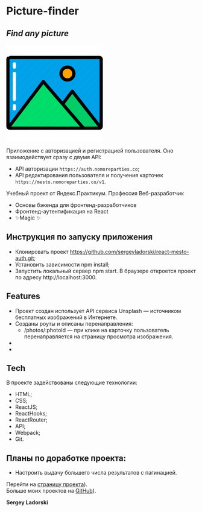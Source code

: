 # Picture-finder

## _Find any picture_

[![Mesto](./public/favicon.png)](https://sergeyladorski.github.io/react-mesto-auth/)

Приложение с авторизацией и регистрацией пользователя. Оно взаимодействует сразу с двумя API:

- API авторизации `https://auth.nomoreparties.co`;
- API редактирования пользователя и получения карточек `https://mesto.nomoreparties.co/v1`.

Учебный проект от Яндекс.Практикум.
Профессия Веб-разработчик

- Основы бэкенда для фронтенд-разработчиков
- Фронтенд-аутентификация на React
- ✨Magic ✨

## Инструкция по запуску приложения

- Клонировать проект https://github.com/sergeyladorski/react-mesto-auth.git;
- Установить зависимости npm install;
- Запустить локальный сервер npm start. В браузере откроется проект по адресу http://localhost:3000.

## Features

- Проект создан использует API сервиса Unsplash — источником бесплатных изображений в Интернете.
- Созданы роуты и описаны перенаправления:
  - /photos/:photoId — при клике на карточку пользователь перенаправляется на страницу просмотра изображения.
- 
- 

## Tech

В проекте задействованы следующие технологии:

- HTML;
- CSS;
- ReactJS;
- ReactHooks;
- ReactRouter;
- API;
- Webpack;
- Git.

## Планы по доработке проекта:

- Настроить выдачу большего числа результатов с пагинацией.

Перейти на [страницу проекта](https://sergeyladorski.github.io/picture-finder/)).  
Больше моих проектов на [GitHub](https://github.com/sergeyladorski)).

**Sergey Ladorski**